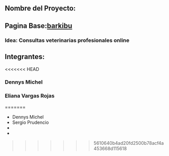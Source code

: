## Nombre del Proyecto:
## Pagina Base:[barkibu](https://barkibu.com)
### Idea: Consultas veterinarias profesionales online

## Integrantes:
<<<<<<< HEAD
### Dennys Michel
### Eliana Vargas Rojas 
=======
- Dennys Michel
- Sergio Prudencio
- 
-
>>>>>>> 5610640b4ad20fd2500b78acf4a453668d115618
